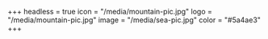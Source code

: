 +++
headless = true
icon = "/media/mountain-pic.jpg"
logo = "/media/mountain-pic.jpg"
image = "/media/sea-pic.jpg"
color = "#5a4ae3"
+++
